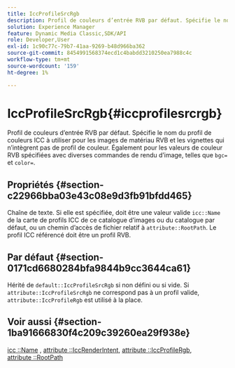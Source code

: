 ```yaml
---
title: IccProfileSrcRgb
description: Profil de couleurs d’entrée RVB par défaut. Spécifie le nom du profil de couleurs ICC à utiliser pour les images de matériau RVB et les vignettes qui n’intègrent pas de profil de couleur. Également pour les valeurs de couleur RVB spécifiées avec diverses commandes de rendu d’image, telles que bgc= et color=.
solution: Experience Manager
feature: Dynamic Media Classic,SDK/API
role: Developer,User
exl-id: 1c90c77c-79b7-41aa-9269-b48d966ba362
source-git-commit: 8454991568374ecd1c4babdd3210250ea7988c4c
workflow-type: tm+mt
source-wordcount: '159'
ht-degree: 1%

---
```


# IccProfileSrcRgb{#iccprofilesrcrgb}

Profil de couleurs d’entrée RVB par défaut. Spécifie le nom du profil de couleurs ICC à utiliser pour les images de matériau RVB et les vignettes qui n’intègrent pas de profil de couleur. Également pour les valeurs de couleur RVB spécifiées avec diverses commandes de rendu d’image, telles que `bgc=` et `color=`.

## Propriétés {#section-c22966bba03e43c08e9d3fb91bfdd465}

Chaîne de texte. Si elle est spécifiée, doit être une valeur valide `icc::Name` de la carte de profils ICC de ce catalogue d’images ou du catalogue par défaut, ou un chemin d’accès de fichier relatif à `attribute::RootPath`. Le profil ICC référencé doit être un profil RVB.

## Par défaut {#section-0171cd6680284bfa9844b9cc3644ca61}

Hérité de `default::IccProfileSrcRgb` si non défini ou si vide. Si `attribute::IccProfileSrcRgb` ne correspond pas à un profil valide, `attribute::IccProfileRgb` est utilisé à la place.

## Voir aussi {#section-1ba91666830f4c209c39260ea29f938e}

[icc ::Name](../../../../../ir-api/material-cat/image-rendering-api-ref/c-ir-material-catalog/c-ir-icc-profile-map-reference/r-ir-name-icc.md#reference-7a293ede360e433782575f8f6a562ac2) , [attribute ::IccRenderIntent](../../../../../ir-api/material-cat/image-rendering-api-ref/c-ir-material-catalog/c-ir-attributes-reference/r-ir-iccrenderintent.md#reference-3b80b7a4c25545a593c5076f318b5c40), [attribute ::IccProfileRgb](../../../../../ir-api/material-cat/image-rendering-api-ref/c-ir-material-catalog/c-ir-attributes-reference/r-ir-iccprofilergb.md#reference-cdaad25b155646ffa382d722fd324b30), [attribute ::RootPath](../../../../../ir-api/material-cat/image-rendering-api-ref/c-ir-material-catalog/c-ir-attributes-reference/r-ir-rootpath.md#reference-a4d7c96b62e14fcbad1740c702f160f3)
